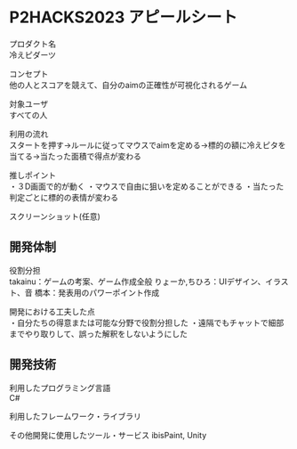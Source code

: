 # P2HACKS2023 アピールシート 

プロダクト名  
冷えピダーツ

コンセプト  
他の人とスコアを競えて、自分のaimの正確性が可視化されるゲーム

対象ユーザ  
すべての人

利用の流れ  
スタートを押す→ルールに従ってマウスでaimを定める→標的の額に冷えピタを当てる→当たった面積で得点が変わる

推しポイント  
・３D画面で的が動く
・マウスで自由に狙いを定めることができる
・当たった判定ごとに標的の表情が変わる

スクリーンショット(任意)  

## 開発体制  

役割分担  
takainu：ゲームの考案、ゲーム作成全般
りょーか,ちひろ：UIデザイン、イラスト、音
橋本：発表用のパワーポイント作成

開発における工夫した点  
・自分たちの得意または可能な分野で役割分担した
・遠隔でもチャットで細部までやり取りして、誤った解釈をしないようにした

## 開発技術 

利用したプログラミング言語  
C#

利用したフレームワーク・ライブラリ  


その他開発に使用したツール・サービス
ibisPaint, Unity
